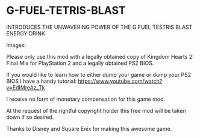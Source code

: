 # G-FUEL-TETRIS-BLAST

INTRODUCES THE UNWAVERING POWER OF THE G FUEL TESTRIS BLAST ENERGY DRINK

Images:



Please only use this mod with a legally obtained copy of Kingdom Hearts 2: Final Mix for PlayStation 2 and a legally obtained PS2 BIOS.

If you would like to learn how to either dump your game or dump your PS2 BIOS I have a handy tutorial:
https://www.youtube.com/watch?v=EdIMreAz_Tk

I receive no form of monetary compensation for this game mod.

At the request of the rightful copyright holder this free mod will be taken down if so desired.

Thanks to Disney and Square Enix for making this awesome game.

